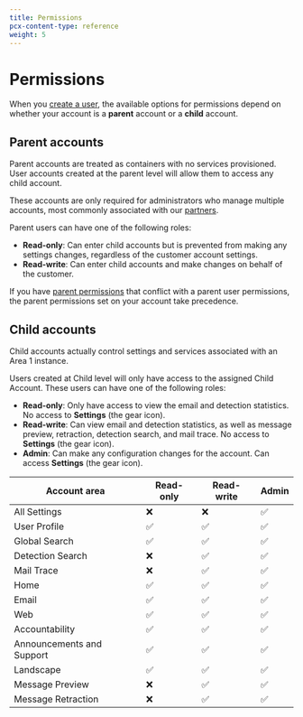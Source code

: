 ```yaml
---
title: Permissions
pcx-content-type: reference
weight: 5
---
```


# Permissions

When you [create a user](/email-security/account-setup/manage-account-members/#add-user), the available options for permissions depend on whether your account is a **parent** account or a **child** account.

## Parent accounts

Parent accounts are treated as containers with no services provisioned. User accounts created at the parent level will allow them to access any child account.

These accounts are only required for administrators who manage multiple accounts, most commonly associated with our [partners](/email-security/partners/).

Parent users can have one of the following roles:

- **Read-only**: Can enter child accounts but is prevented from making any settings changes, regardless of the customer account settings.
- **Read-write**: Can enter child accounts and make changes on behalf of the customer.

If you have [parent permissions](/email-security/account-setup/manage-parent-permissions/) that conflict with a parent user permissions, the parent permissions set on your account take precedence.

## Child accounts

Child accounts actually control settings and services associated with an Area 1 instance.

Users created at Child level will only have access to the assigned Child Account. These users can have one of the following roles:

- **Read-only**: Only have access to view the email and detection statistics. No access to **Settings** (the gear icon).
- **Read-write**: Can view email and detection statistics, as well as message preview, retraction, detection search, and mail trace. No access to **Settings** (the gear icon).
- **Admin**: Can make any configuration changes for the account. Can access **Settings** (the gear icon).

| Account area | Read-only | Read-write | Admin |
| --- | --- | --- | --- |
| All Settings | ❌ | ❌ | ✅ |
| User Profile | ✅ | ✅ | ✅ |
| Global Search | ✅ | ✅ | ✅ |
| Detection Search | ❌ | ✅ | ✅ |
| Mail Trace | ❌ | ✅ | ✅ |
| Home | ✅ | ✅ | ✅ |
| Email | ✅ | ✅ | ✅ |
| Web | ✅ | ✅ | ✅ |
| Accountability | ✅ | ✅ | ✅ |
| Announcements and Support | ✅ | ✅ | ✅ |
| Landscape | ✅ | ✅ | ✅ |
| Message Preview | ❌ | ✅ | ✅ |
| Message Retraction | ❌ | ✅ | ✅ |